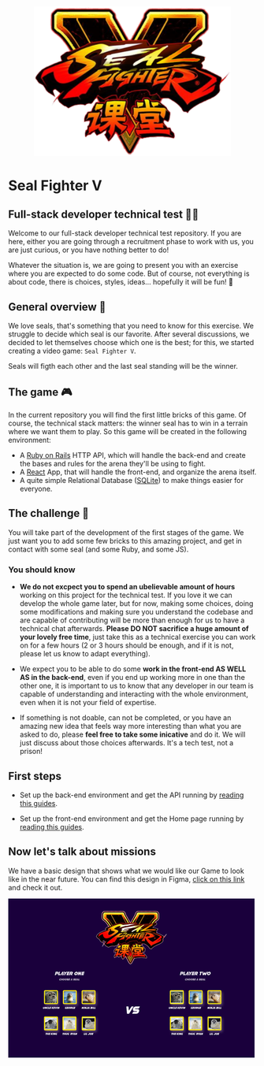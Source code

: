 <p align="center">
  <img src="/assets/Logo.svg" width="400" alt="Meilisearch" />
</p>

# Seal Fighter V

## Full-stack developer technical test 👨‍💻

Welcome to our full-stack developer technical test repository.
If you are here, either you are going through a recruitment phase to work with us, you are just curious, or you have nothing better to do!

Whatever the situation is, we are going to present you with an exercise where you are expected to do some code. But of course, not everything is about code, there is choices, styles, ideas... hopefully it will be fun! 🥳

## General overview 🦭

We love seals, that's something that you need to know for this exercise. We struggle to decide which seal is our favorite. After several discussions, we decided to let themselves choose which one is the best; for this, we started creating a video game: `Seal Fighter V`.

Seals will figth each other and the last seal standing will be the winner.

## The game 🎮

In the current repository you will find the first little bricks of this game. Of course, the technical stack matters: the winner seal has to win in a terrain where we want them to play. So this game will be created in the following environment:

- A [Ruby on Rails](https://rubyonrails.org/) HTTP API, which will handle the back-end and create the bases and rules for the arena they'll be using to fight.
- A [React](https://reactjs.org/) App, that will handle the front-end, and organize the arena itself.
- A quite simple Relational Database ([SQLite](https://www.sqlite.org)) to make things easier for everyone.

## The challenge 🚀

You will take part of the development of the first stages of the game. We just want you to add some few bricks to this amazing project, and get in contact with some seal (and some Ruby, and some JS).

### You should know

- **We do not excpect you to spend an ubelievable amount of hours** working on this project for the technical test. If you love it we can develop the whole game later, but for now, making some choices, doing some modifications and making sure you understand the codebase and are capable of contributing will be more than enough for us to have a technical chat afterwards. **Please DO NOT sacrifice a huge amount of your lovely free time**, just take this as a technical exercise you can work on for a few hours (2 or 3 hours should be enough, and if it is not, please let us know to adapt everything).

- We expect you to be able to do some **work in the front-end AS WELL AS in the back-end**, even if you end up working more in one than the other one, it is important to us to know that any developer in our team is capable of understanding and interacting with the whole environment, even when it is not your field of expertise.

- If something is not doable, can not be completed, or you have an amazing new idea that feels way more interesting than what you are asked to do, please **feel free to take some inicative** and do it. We will just discuss about those choices afterwards. It's a tech test, not a prison!

## First steps

- Set up the back-end environment and get the API running by [reading this guides](api/README.md).

- Set up the front-end environment and get the Home page running by [reading this guides](front/README.md).

## Now let's talk about missions

We have a basic design that shows what we would like our Game to look like in the near future. You can find this design in Figma, [click on this link](https://www.figma.com/file/1F1hraYvSAN7vzhd4e5iMU/Seal-Fighter-V?node-id=0%3A1) and check it out.

![Seal fighter V](/front/public/home-small.png)
